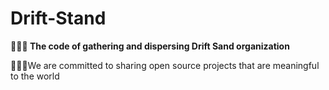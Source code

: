 # Drift-Stand

**:rocket::rocket::rocket: The code of gathering and dispersing Drift Sand organization**

:ship::ship::ship:We are committed to sharing open source projects that are meaningful to the world
